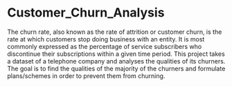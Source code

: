 # Customer_Churn_Analysis
The churn rate, also known as the rate of attrition or customer churn, is the rate at which customers stop doing business with an entity. 
It is most commonly expressed as the percentage of service subscribers who discontinue their subscriptions within a given time period.
  This project takes a dataset of a telephone company and analyses the qualities of its churners. The goal is to find the qualities of
the majority of the churners and formulate plans/schemes in order to prevent them from churning.
